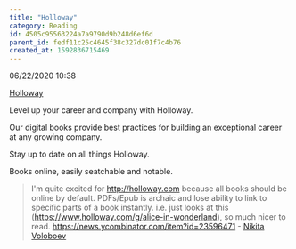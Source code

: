 ```yaml
---
title: "Holloway"
category: Reading
id: 4505c95563224a7a9790d9b248d6ef6d
parent_id: fedf11c25c4645f38c327dc01f7c4b76
created_at: 1592836715469
---
```


06/22/2020 10:38

[Holloway](https://holloway.com)

Level up your career and company with Holloway.

Our digital books provide best practices for building an exceptional career at any growing company.

Stay up to date on all things Holloway.

Books online, easily seatchable and notable.

> I'm quite excited for http://holloway.com because all books should be online by default. PDFs/Epub is archaic and lose ability to link to specific parts of a book instantly. i.e. just looks at this (https://www.holloway.com/g/alice-in-wonderland), so much nicer to read.
> https://news.ycombinator.com/item?id=23596471 - [Nikita Voloboev](https://github.com/nikitavoloboev/knowledge)

                